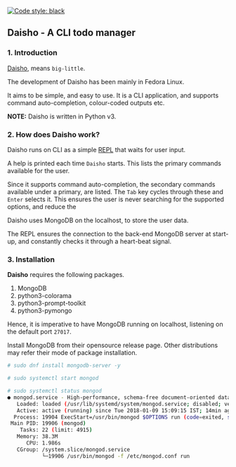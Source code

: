 [![Code style: black](https://img.shields.io/badge/code%20style-black-000000.svg)](https://github.com/psf/black)

## Daisho - A CLI todo manager

### 1. Introduction

[Daisho](https://en.wikipedia.org/wiki/Daish%C5%8D), means `big-little`.

The development of Daisho has been mainly in Fedora Linux.

It aims to be simple, and easy to use. It is a CLI application, and supports command auto-completion, colour-coded outputs etc.

**NOTE:** Daisho is written in Python v3.

### 2. How does Daisho work?

Daisho runs on CLI as a simple [REPL](https://en.wikipedia.org/wiki/Read%E2%80%93eval%E2%80%93print_loop) that waits for user input.

A help is printed each time `Daisho` starts. This lists the primary commands available for the user.

Since it supports command auto-completion, the secondary commands available under a primary, are listed. The `Tab` key cycles through these and `Enter` selects it. This ensures the user is never searching for the supported options, and reduce the

Daisho uses MongoDB on the localhost, to store the user data.

The REPL ensures the connection to the back-end MongoDB server at start-up, and constantly checks it through a heart-beat signal.

### 3. Installation

**Daisho** requires the following packages.

   1. MongoDB
   2. python3-colorama
   3. python3-prompt-toolkit
   4. python3-pymongo

Hence, it is imperative to have MongoDB running on localhost, listening on the default port `27017`.

Install MongoDB from their opensource release page. Other distributions may refer their mode of package installation.

```bash
# sudo dnf install mongodb-server -y

# sudo systemctl start mongod

# sudo systemctl status mongod
● mongod.service - High-performance, schema-free document-oriented database
   Loaded: loaded (/usr/lib/systemd/system/mongod.service; disabled; vendor preset: disabled)
   Active: active (running) since Tue 2018-01-09 15:09:15 IST; 14min ago
  Process: 19904 ExecStart=/usr/bin/mongod $OPTIONS run (code=exited, status=0/SUCCESS)
 Main PID: 19906 (mongod)
    Tasks: 22 (limit: 4915)
   Memory: 38.3M
      CPU: 1.986s
   CGroup: /system.slice/mongod.service
           └─19906 /usr/bin/mongod -f /etc/mongod.conf run
```


